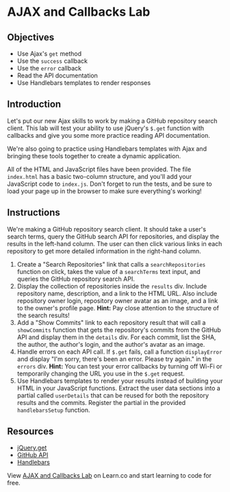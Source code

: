 # AJAX and Callbacks Lab

## Objectives

+ Use Ajax's `get` method
+ Use the `success` callback
+ Use the `error` callback
+ Read the API documentation
+ Use Handlebars templates to render responses

## Introduction

Let's put our new Ajax skills to work by making a GitHub repository search client. This lab will test your ability to use jQuery's `$.get` function with callbacks and give you some more practice reading API documentation.

We're also going to practice using Handlebars templates with Ajax and bringing these tools together to create a dynamic application.

All of the HTML and JavaScript files have been provided. The file `index.html` has a basic two-column structure, and you'll add your JavaScript code to `index.js`. Don't forget to run the tests, and be sure to load your page up in the browser to make sure everything's working!

## Instructions

We're making a GitHub repository search client. It should take a user's search terms, query the GitHub search API for repositories, and display the results in the left-hand column. The user can then click various links in each repository to get more detailed information in the right-hand column.

1. Create a "Search Repositories" link that calls a `searchRepositories` function on click, takes the value of a `searchTerms` text input, and queries the GitHub repository search API.
2. Display the collection of repositories inside the `results` div. Include repository name, description, and a link to the HTML URL. Also include repository owner login, repository owner avatar as an image, and a link to the owner's profile page. **Hint:** Pay close attention to the structure of the search results!
3. Add a "Show Commits" link to each repository result that will call a `showCommits` function that gets the repository's commits from the GitHub API and display them in the `details` div. For each commit, list the SHA, the author, the author's login, and the author's avatar as an image.
4. Handle errors on each API call. If `$.get` fails, call a function `displayError` and display "I'm sorry, there's been an error. Please try again." in the `errors` div. **Hint:** You can test your error callbacks by turning off Wi-Fi or temporarily changing the URL you use in the `$.get` request.
5. Use Handlebars templates to render your results instead of building your HTML in your JavaScript functions. Extract the user data sections into a partial called `userDetails` that can be reused for both the repository results and the commits. Register the partial in the provided `handlebarsSetup` function.

## Resources

- [jQuery.get](http://api.jquery.com/jquery.get/)
- [GitHub API](https://developer.github.com/v3/)
- [Handlebars](http://handlebarsjs.com/)

<p class='util--hide'>View <a href='https://learn.co/lessons/js-ajax-callbacks-lab' title='AJAX and Callbacks Lab'>AJAX and Callbacks Lab</a> on Learn.co and start learning to code for free.</p>

